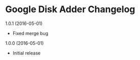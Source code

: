 # Google Disk Adder Changelog

1.0.1 (2016-05-01)
* Fixed merge bug

1.0.0 (2016-05-01)
* Initial release
